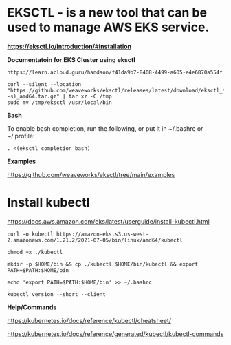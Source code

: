 # EKSCTL - is a new tool that can be used to manage AWS EKS service.

**https://eksctl.io/introduction/#installation**

**Documentatoin for EKS Cluster using eksctl**

```https://learn.acloud.guru/handson/f41da9b7-8408-4499-a605-e4e6870a554f```

```
curl --silent --location "https://github.com/weaveworks/eksctl/releases/latest/download/eksctl_$(uname -s)_amd64.tar.gz" | tar xz -C /tmp
sudo mv /tmp/eksctl /usr/local/bin
```

**Bash**

To enable bash completion, run the following, or put it in ~/.bashrc or ~/.profile:
```
. <(eksctl completion bash)
```

**Examples**

https://github.com/weaveworks/eksctl/tree/main/examples


# Install kubectl

https://docs.aws.amazon.com/eks/latest/userguide/install-kubectl.html

```
curl -o kubectl https://amazon-eks.s3.us-west-2.amazonaws.com/1.21.2/2021-07-05/bin/linux/amd64/kubectl

chmod +x ./kubectl

mkdir -p $HOME/bin && cp ./kubectl $HOME/bin/kubectl && export PATH=$PATH:$HOME/bin

echo 'export PATH=$PATH:$HOME/bin' >> ~/.bashrc

kubectl version --short --client
```
**Help/Commands**  

https://kubernetes.io/docs/reference/kubectl/cheatsheet/

https://kubernetes.io/docs/reference/generated/kubectl/kubectl-commands 



